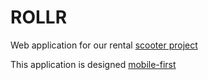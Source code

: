 # ROLLR
Web application for our rental [scooter project](http://escooter.herokuapp.com/)



This application is designed [mobile-first](https://user-images.githubusercontent.com/48712793/66643359-caf8fc80-ec1e-11e9-8642-8d2bcc157de6.jpeg)


